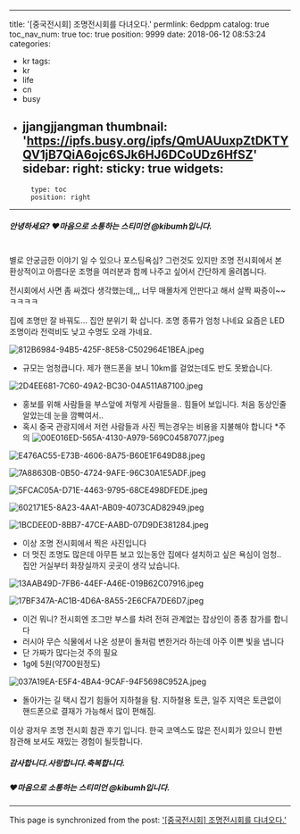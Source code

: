 
---
title: '[중국전시회] 조명전시회를 다녀오다.'
permlink: 6edppm
catalog: true
toc_nav_num: true
toc: true
position: 9999
date: 2018-06-12 08:53:24
categories:
- kr
tags:
- kr
- life
- cn
- busy
- jjangjjangman
thumbnail: 'https://ipfs.busy.org/ipfs/QmUAUuxpZtDKTYQV1jB7QiA6ojc6SJk6HJ6DCoUDz6HfSZ'
sidebar:
    right:
        sticky: true
widgets:
    -
        type: toc
        position: right
---


##### 안녕하세요? ♥마음으로 소통하는 스티미언 @kibumh입니다.
<br>
별로 안궁금한 이야기 일 수 있으나 포스팅욕심?
그런것도 있지만 조명 전시회에서 본 환상적이고 
아름다운 조명을 여러분과 함께 나주고 싶어서
간단하게 올려봅니다. 

전시회에서 사면 좀 싸겠다 생각했는데,,, 너무 매몰차게
안판다고 해서 살짝 짜증이~~ ㅋㅋㅋㅋ

집에 조명만 잘 바꿔도... 집안 분위기 확 삽니다.
조명 종류가 엄청 나네요
요즘은 LED 조명이라 전력비도 낮고 수명도 오래 가네요.

![812B6984-94B5-425F-8E58-C502964E1BEA.jpeg](https://ipfs.busy.org/ipfs/QmUAUuxpZtDKTYQV1jB7QiA6ojc6SJk6HJ6DCoUDz6HfSZ)
- 규모는 엄청큽니다. 제가 핸드폰을 보니
10km를 걸었는데도 반도 못봤습니다.

![2D4EE681-7C60-49A2-BC30-04A511A87100.jpeg](https://ipfs.busy.org/ipfs/QmVsyydt9n7yXgjsmmLDrvzbwEv7zmhPUk7td9AqQJiCXq)
- 홍보를 위해 사람들을  부스앞에 저렇게 사람들을.. 힘들어 보입니다. 처음 동상인줄 알았는데
눈을 깜빡여서..
- 혹시 중국 관광지에서 저런 사람들과 사진 찍는경우는 비용을 지불해야 합니다 *주의
![00E016ED-565A-4130-A979-569C04587077.jpeg](https://ipfs.busy.org/ipfs/QmPmRnPxTxWkQtDs9B5bvbgfNTU8G1DRGCxzAjHHnrGoyC)

![E476AC55-E73B-4606-8A75-B60E1F649D88.jpeg](https://ipfs.busy.org/ipfs/QmVdVRYev1J6WEGBhYEb7C4Yj1KKWYqYaoUr42g6LuHqBA)

![7A88630B-0B50-4724-9AFE-96C30A1E5ADF.jpeg](https://ipfs.busy.org/ipfs/QmUNHJ7uQCmSb6FH8Hy46zK47FU9MDgedPC8X5pdyWoF1o)

![5FCAC05A-D71E-4463-9795-68CE498DFEDE.jpeg](https://ipfs.busy.org/ipfs/QmPfj9L2xTZJNN5jXDxG9DD6yowiXuWM2BFNCRuf1QLg9b)

![602171E5-8A23-4AA1-AB09-4073CAD82949.jpeg](https://ipfs.busy.org/ipfs/QmejvBesREv5vZurTcAkMUdjPthGVXh1YaqdgU2n6R8LAR)

![1BCDEE0D-8BB7-47CE-AABD-07D9DE381284.jpeg](https://ipfs.busy.org/ipfs/QmetxoLCErDC3P4vjKZgFrL1yfTmyxs2dErJV6N9yWDmUU)

- 이상 조명 전시회에서 찍은 사진입니다
- 더 멋진 조명도 많은데 아무튼 보고 있는동안
집에다 설치하고 싶은 욕심이 엄청..
집안 거실부터 화장실까지 곳곳이 생각 났습니다.

![13AAB49D-7FB6-44EF-A46E-019B62C07916.jpeg](https://ipfs.busy.org/ipfs/QmUe7C4HtiaWMVWmVBvPWJsViv6Nftg5eEmWmT291henkc)

![17BF347A-AC1B-4D6A-8A55-2E6CFA7DE6D7.jpeg](https://ipfs.busy.org/ipfs/QmV1y7CsZyG18XmPaGxfVTgB6nshgh8q3J76j4s2gXjxLb)
- 이건 뭐니? 전시회엔 조그만 부스를 차려
전혀 관계없는 잡상인이 종종 참가를 합니다
- 러시아 무슨 식물에서 나온 성분이 돌처럼
변한거라 하는데 아주 이쁜 빛을 냅니다
- 단 가짜가 많다는것 주의 필요
- 1g에 5원(약700원정도)

![037A19EA-E5F4-4BA4-9CAF-94F5698C952A.jpeg](https://ipfs.busy.org/ipfs/QmVNgHwqTBMb22TgdMVWzaReT5guc2LhMyDRXTv1EVeUKQ)

- 돌아가는 길 택시 잡기 힘들어 지하철을 탐.
  지하철용 토큰, 일주 지역은 토큰없이 핸드폰으로 결재가 가능해서 많이 편해짐.

이상 광저우 조명 전시회 참관 후기 입니다.
한국 코엑스도 많은 전시회가 있으니 한번
참관해 보셔도 재밌는 경험이 될듯합니다.

##### 감사합니다.사랑합니다.축복합니다.
##### ♥마음으로 소통하는 스티미언 @kibumh입니다.







- - -

This page is synchronized from the post: ['[중국전시회] 조명전시회를 다녀오다.'](https://steemit.com/@kibumh/6edppm)
